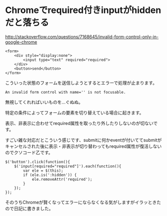 # Chromeでrequired付きinputがhiddenだと落ちる

<http://stackoverflow.com/questions/7168645/invalid-form-control-only-in-google-chrome>

	<form>
		<div style="display:none">
			<input type="text" required="required">
		</div>
		<button>send</button>
	</form>

こういった状態のフォームを送信しようとするとエラーで処理が止まります。

`An invalid form control with name='' is not focusable.`

無視してくれればいいものを...ぐぬぬ。

特定の条件によってフォームの要素を切り替えている場合に起きます。

表示、非表示に合わせてrequired属性を取ったり外したりしないのが切ないです。

すごい雑な対応だとこういう感じです、submitに何かeventが付いててsubmitがキャンセルされた後に表示・非表示が切り替わってもrequired属性が復活しないのでクソコード乙です。

	$('button').click(function(){
		$('input[required="required"]').each(function(){
			var ele = $(this);
			if (ele.is(':hidden')) {
				ele.removeAttr('required');
			}
		});
	});

そのうちChromeが賢くなってエラーにならなくなる気がしますがイラッときたので日記に書きました。
